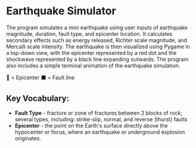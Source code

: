 # Earthquake Simulator
The program simulates a mini earthquake using user inputs of earthquake magnitude, duration, fault type, and epicenter location. It calculates secondary effects such as energy released, Richter scale magnitude, and Mercalli scale intensity. The earthquake is then visualized using Pygame in a top-down view, with the epicenter represented by a red dot and the shockwave represented by a black line expanding outwards. The program also includes a simple terminal animation of the earthquake simulation.

🔴 = Epicenter
⬛ = Fault line

## Key Vocabulary:
- **Fault Type** - fracture or zone of fractures between 2 blocks of rock; several types, including: strike-slip, normal, and reverse (thurst) faults
- **Epicenter** - the point on the Earth's surface directly above the hypocenter or focus, where an earthquake or underground explosion originates.
